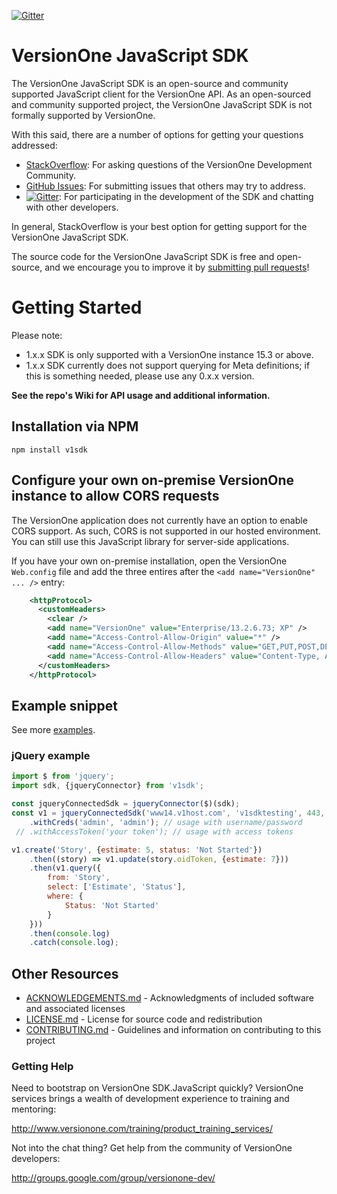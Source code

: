 [![Gitter](https://badges.gitter.im/versionone/VersionOne.SDK.JavaScript.svg)](https://gitter.im/versionone/VersionOne.SDK.JavaScript?utm_source=badge&utm_medium=badge&utm_campaign=pr-badge)

# VersionOne JavaScript SDK 

The VersionOne JavaScript SDK is an open-source and community supported JavaScript client for the VersionOne API. As an open-sourced and community supported project, the VersionOne JavaScript SDK is not formally supported by VersionOne.

With this said, there are a number of options for getting your questions addressed:

* [StackOverflow](http://stackoverflow.com/questions/tagged/versionone): For asking questions of the VersionOne Development Community.
* [GitHub Issues](https://github.com/versionone/VersionOne.SDK.JavaScript/issues): For submitting issues that others may try to address.
* [![Gitter](https://badges.gitter.im/versionone/VersionOne.SDK.JavaScript.svg)](https://gitter.im/versionone/VersionOne.SDK.JavaScript?utm_source=badge&utm_medium=badge&utm_campaign=pr-badge): For participating in the development of the SDK and chatting with other developers.

In general, StackOverflow is your best option for getting support for the VersionOne JavaScript SDK.

The source code for the VersionOne JavaScript SDK is free and open-source, and we encourage you to improve it by [submitting pull requests](https://help.github.com/articles/using-pull-requests)!

# Getting Started

Please note:
* 1.x.x SDK is only supported with a VersionOne instance 15.3 or above.
* 1.x.x SDK currently does not support querying for Meta definitions; if this is something needed, please use any 0.x.x 
version.

**See the repo's Wiki for API usage and additional information.**

## Installation via NPM

`npm install v1sdk`

## Configure your own on-premise VersionOne instance to allow CORS requests

The VersionOne application does not currently have an option to enable CORS support. As such, CORS is not supported in our hosted environment. You can still use this JavaScript library for server-side applications.

If you have your own on-premise installation, open the VersionOne `Web.config` file and add the three entires 
after the `<add name="VersionOne" ... />` entry:

```xml
    <httpProtocol>
      <customHeaders>
        <clear />
        <add name="VersionOne" value="Enterprise/13.2.6.73; XP" />
      	<add name="Access-Control-Allow-Origin" value="*" />
      	<add name="Access-Control-Allow-Methods" value="GET,PUT,POST,DELETE,OPTIONS" />
      	<add name="Access-Control-Allow-Headers" value="Content-Type, Authorization" />
      </customHeaders>
    </httpProtocol>
```

## Example snippet
See more [examples](/examples).

### jQuery example
```javascript
import $ from 'jquery';
import sdk, {jqueryConnector} from 'v1sdk';

const jqueryConnectedSdk = jqueryConnector($)(sdk);
const v1 = jqueryConnectedSdk('www14.v1host.com', 'v1sdktesting', 443, true)
    .withCreds('admin', 'admin'); // usage with username/password
 // .withAccessToken('your token'); // usage with access tokens

v1.create('Story', {estimate: 5, status: 'Not Started'})
    .then((story) => v1.update(story.oidToken, {estimate: 7}))
    .then(v1.query({
        from: 'Story',
        select: ['Estimate', 'Status'],
        where: {
            Status: 'Not Started'
        }
    }))
    .then(console.log)
    .catch(console.log);
```

## Other Resources

* [ACKNOWLEDGEMENTS.md](https://github.com/versionone/VersionOne.SDK.JavaScript/blob/master/ACKNOWLEDGEMENTS.md) - Acknowledgments of included software and associated licenses
* [LICENSE.md](https://github.com/versionone/VersionOne.SDK.NET.APIClient/blob/master/LICENSE.md) - License for source code and redistribution
* [CONTRIBUTING.md](https://github.com/versionone/VersionOne.SDK.JavaScript/blob/master/CONTRIBUTING.md) - Guidelines and information on contributing to this project

### Getting Help
Need to bootstrap on VersionOne SDK.JavaScript quickly? VersionOne services brings a wealth of development experience to training and mentoring:

http://www.versionone.com/training/product_training_services/

Not into the chat thing? Get help from the community of VersionOne developers:

http://groups.google.com/group/versionone-dev/
